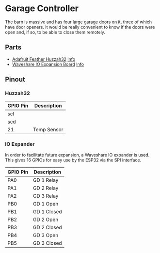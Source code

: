 # Garage Controller

The barn is massive and has four large garage doors on it, three of which have door openers. It would be really convenient to know if the doors were open and, if so, to be able to close them remotely.

## Parts

* [Adafruit Feather Huzzah32](https://www.adafruit.com/product/3619) [Info](https://learn.adafruit.com/adafruit-huzzah32-esp32-feather/overview)
* [Waveshare IO Expansion Board](https://www.amazon.com/gp/product/B07P2H1NZG/) [Info](https://www.waveshare.com/wiki/MCP23017_IO_Expansion_Board)

## Pinout

### Huzzah32

| GPIO Pin | Description |
| -------- | ----------- |
| scl      |             |
| scd      |             |
| 21       | Temp Sensor |

### IO Expander

In order to facilitate future expansion, a Waveshare IO expander is used. This gives 16 GPIOs for easy use by the ESP32 via the SPI interface.

| GPIO Pin | Description |
| -------- | ----------- |
| PA0      | GD 1 Relay  |
| PA1      | GD 2 Relay  |
| PA2      | GD 3 Relay  |
| PB0      | GD 1 Open   |
| PB1      | GD 1 Closed |
| PB2      | GD 2 Open   |
| PB3      | GD 2 Closed |
| PB4      | GD 3 Open   |
| PB5      | GD 3 Closed |
